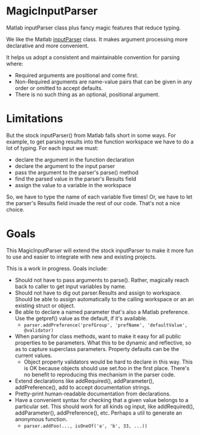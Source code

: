 # MagicInputParser
Matlab inputParser class plus fancy magic features that reduce typing.

We like the Matlab [inputParser](http://www.mathworks.com/help/matlab/ref/inputparser-class.html) class.  It makes argument processing more declarative and more convenient.

It helps us adopt a consistent and maintainable convention for parsing where:
 - Required arguments are positional and come first.
 - Non-Required arguments are name-value pairs that can be given in any order or omitted to accept defaults.
 - There is no such thing as an optional, positional argument.
 
# Limitations
But the stock inputParser() from Matlab falls short in some ways. For example, to get parsing results into the function workspace we have to do a lot of typing.  For each input we must:
 - declare the argument in the function declaration
 - declare the argument to the input parser
 - pass the argument to the parser's parse() method
 - find the parsed value in the parser's Results field
 - assign the value to a variable in the workspace

So, we have to type the name of each variable five times!  Or, we have to let the parser's Results field invade the rest of our code. That's not a nice choice.

# Goals
This MagicInputParser will extend the stock inputParser to make it more fun to use and easier to integrate with new and existing projects.

This is a work in progress.  Goals include:
 - Should not have to pass arguments to parse().  Rather, magically reach back to caller to get input variables by name.
 - Should not have to dig out parser.Results and assign to workspace.  Should be able to assign automatically to the calling workspace or an an existing struct or object.
 - Be able to declare a named parameter that's also a Matlab preference.  Use the getpref() value as the default, if it's available.
   - `parser.addPreference('prefGroup', 'prefName', 'defaultValue', @validator)`
 - When parsing for class methods, want to make it easy for all public properties to be parameters.  What this to be dynamic and reflective, so as to capture superclass parameters.  Property defaults can be the current values.  
   - Object property validators would be hard to declare in this way.  This is OK because objects should use set.foo in the first place.  There's no benefit to reproducing this mechanism in the parser code.
 - Extend declarations like addRequired(), addParameter(), addPreference(), add to accept documentation strings.
 - Pretty-print human-readable documentation from declarations.
 - Have a convenient syntax for checking that a given value belongs to a particular set.  This should work for all kinds og input, like addRequired(), addParameter(), addPreference(), etc.  Perhaps a util to generate an anonymous function.
   - `parser.addFoo(..., isOneOf('a', 'b', 33, ...))`
